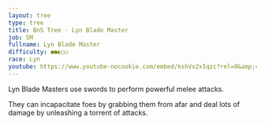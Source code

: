 ```yaml
---
layout: tree
type: tree
title: BnS Tree - Lyn Blade Master
job: SM
fullname: Lyn Blade Master
difficulty: ●●◐○○
race: Lyn
youtube: https://www.youtube-nocookie.com/embed/kshVx2xIqzc?rel=0&amp;controls=0&amp;showinfo=0&enablejsapi=1
---
```

Lyn Blade Masters use swords to perform powerful melee attacks.

They can incapacitate foes by grabbing them from afar and deal lots of damage by unleashing a torrent of attacks.